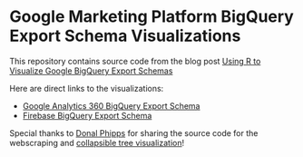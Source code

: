 # Google Marketing Platform BigQuery Export Schema Visualizations 
This repository contains source code from the blog post [Using R to Visualize Google BigQuery Export Schemas](https://www.e-nor.com/blog/bigquery/using-r-visualize-google-bigquery-export-schemas)

Here are direct links to the visualizations: 

* [Google Analytics 360 BigQuery Export Schema](https://storage.googleapis.com/e-nor/visualizations/bigquery/ga360-schema.html)
* [Firebase BigQuery Export Schema](https://storage.googleapis.com/e-nor/visualizations/bigquery/firebase-schema.html)

Special thanks to [Donal Phipps](https://github.com/Phippsy) for sharing the source code for the webscraping and [collapsible tree visualization](https://rpubs.com/Phippsy/bq-export)!